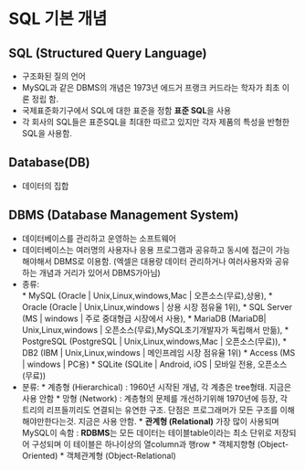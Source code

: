 # SQL 기본 개념

## SQL (Structured Query Language)
 - 구조화된 질의 언어
 - MySQL과 같은 DBMS의 개념은 1973년 에드거 프랭크 커드라는 학자가 최초 이론 정립 함. 
 - 국제표준화기구에서 SQL에 대한 표준을 정함 **표준 SQL**을 사용
 - 각 회사의 SQL들은 표준SQL을 최대한 따르고 있지만 각자 제품의 특성을 반형한 SQL을 사용함.  

## Database(DB)
- 데이터의 집합

## DBMS (Database Management System)
- 데이터베이스를 관리하고 운영하는 소프트웨어
- 데이터베이스는 여러명의 사용자나 응용 프로그램과 공유하고 동시에 접근이 가능해야해서 DBMS로 이용함. (엑셀은 대용량 데이터 관리하거나 여러사용자와 공유하는 개념과 거리가 있어서 DBMS가아님)
-  종류:    
        * MySQL (Oracle | Unix,Linux,windows,Mac | 오픈소스(무료),상용),
        * Oracle (Oracle | Unix,Linux,windows | 상용 시장 점유율 1위), 
        * SQL Server (MS | windows | 주로 중대형급 시장에서 사용),
        * MariaDB (MariaDB| Unix,Linux,windows | 오픈소스(무료),MySQL초기개발자가 독립해서 만듦), 
        * PostgreSQL (PostgreSQL | Unix,Linux,windows,Mac | 오픈소스(무료)),
            * DB2 (IBM | Unix,Linux,windows | 메인프레임 시장 점유율 1위)
            * Access (MS | windows | PC용)
            * SQLite (SQLite | Android, iOS | 모바일 전용, 오픈소스(무료))
- 분류:
        * 계층형 (Hierarchical) :  1960년 시작된 개념, 각 계층은 tree형태. 지금은 사용 안함
        * 망형 (Network) : 계층형의 문제를 개선하기위해 1970년에 등장, 각 트리의 리프들끼리도 연결되는 유연한 구조. 단점은 프로그래머가 모든 구조를 이해해야만한다는것. 지금은 사용 안함.
        * **관계형 (Relational)** 가장 많이 사용되며 MySQL이 속함 : **RDBMS**는 모든 데이터는 테이블table이라는 최소 단위로 저장되어 구성되며 이 테이블은 하나이상의 열column과 행row
        * 객체지향형 (Object-Oriented)
        * 객체관계형 (Object-Relational)

